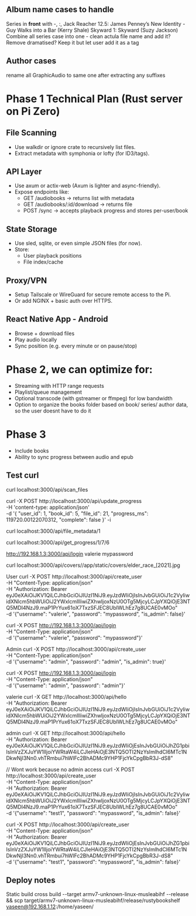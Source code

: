 ## Album name cases to handle
Series in **front** with -, :, 
Jack Reacher 12.5: James Penney’s New Identity - Guy Walks into a Bar (Kerry Shale)
Skyward 1: Skyward (Suzy Jackson)
Combine all series case into one - clean actula file name and add it?
Remove dramatised? Keep it but let user add it as a tag
## Author cases
rename all GraphicAudio to same one after extracting any suffixes

# Phase 1 Technical Plan (Rust server on Pi Zero)
## File Scanning
- Use walkdir or ignore crate to recursively list files.
- Extract metadata with symphonia or lofty (for ID3/tags).

## API Layer
- Use axum or actix-web (Axum is lighter and async-friendly).
- Expose endpoints like:
    - GET /audiobooks → returns list with metadata
    - GET /audiobooks/:id/download → returns file
    - POST /sync → accepts playback progress and stores per-user/book

## State Storage
- Use sled, sqlite, or even simple JSON files (for now).
- Store:
    - User playback positions
    - File index/cache

## Proxy/VPN
- Setup Tailscale or WireGuard for secure remote access to the Pi.
- Or add NGINX + basic auth over HTTPS.

## React Native App - Android
- Browse + download files
- Play audio locally
- Sync position (e.g. every minute or on pause/stop)


# Phase 2, we can optimize for:
- Streaming with HTTP range requests
- Playlist/queue management
- Optional transcode (with gstreamer or ffmpeg) for low bandwidth
- Option to organize the books folder based on book/ series/ author data, so the user doesnt have to do it

# Phase 3
- Include books
- Ability to sync progress between audio and epub



## Test curl
curl localhost:3000/api/scan_files

curl -X POST http://localhost:3000/api/update_progress \
  -H 'content-type: application/json' \
  -d '{
    "user_id": 1,
    "book_id": 5,
    "file_id": 21,
    "progress_ms": 119720.00122070312,
    "complete": false
  }' -i



  <!-- 1 5 21 119720.00122070312 false -->

curl localhost:3000/api/file_metadata/1

curl localhost:3000/api/get_progress/1/7/6



http://192.168.1.3:3000/api/login valerie mypassword

curl localhost:3000/api/covers//app/static/covers/elder_race_[2021].jpg

User
curl -X POST http://localhost:3000/api/create_user \
  -H "Content-Type: application/json" \
  -H "Authorization: Bearer eyJ0eXAiOiJKV1QiLCJhbGciOiJIUzI1NiJ9.eyJzdWIiOjIsInJvbGUiOiJ1c2VyIiwidXNlcm5hbWUiOiJ2YWxlcmllIiwiZXhwIjoxNzU0OTg5MjcyLCJpYXQiOjE3NTQ5MDI4NzJ9.maP1PrYux61oX7TxzSFJEC8UbIWLhEz7g8UCAE0vMOo" \
  -d '{"username": "valerie", "password": "mypassword", "is_admin": false}'

  curl -X POST http://192.168.1.3:3000/api/login \
  -H "Content-Type: application/json" \
  -d '{"username": "valerie", "password": "mypassword"}'


Admin
curl -X POST http://localhost:3000/api/create_user \
  -H "Content-Type: application/json" \
  -d '{"username": "admin", "password": "admin", "is_admin": true}'

  curl -X POST http://192.168.1.3:3000/api/login \
  -H "Content-Type: application/json" \
  -d '{"username": "admin", "password": "admin"}'

valerie
curl -X GET http://localhost:3000/api/hello \
-H "Authorization: Bearer eyJ0eXAiOiJKV1QiLCJhbGciOiJIUzI1NiJ9.eyJzdWIiOjIsInJvbGUiOiJ1c2VyIiwidXNlcm5hbWUiOiJ2YWxlcmllIiwiZXhwIjoxNzU0OTg5MjcyLCJpYXQiOjE3NTQ5MDI4NzJ9.maP1PrYux61oX7TxzSFJEC8UbIWLhEz7g8UCAE0vMOo"

admin
curl -X GET http://localhost:3000/api/hello \
-H "Authorization: Bearer eyJ0eXAiOiJKV1QiLCJhbGciOiJIUzI1NiJ9.eyJzdWIiOjEsInJvbGUiOiJhZG1pbiIsInVzZXJuYW1lIjoiYWRtaW4iLCJleHAiOjE3NTQ5OTI2NzYsImlhdCI6MTc1NDkwNjI3Nn0.vhTRmbui7hWIFc2BhADMc9YHP1FjcYkCpgBbR3J-dS8"

// Wont work because no admin access
curl -X POST http://localhost:3000/api/create_user \
-H "Content-Type: application/json" \
-H "Authorization: Bearer eyJ0eXAiOiJKV1QiLCJhbGciOiJIUzI1NiJ9.eyJzdWIiOjIsInJvbGUiOiJ1c2VyIiwidXNlcm5hbWUiOiJ2YWxlcmllIiwiZXhwIjoxNzU0OTg5MjcyLCJpYXQiOjE3NTQ5MDI4NzJ9.maP1PrYux61oX7TxzSFJEC8UbIWLhEz7g8UCAE0vMOo" \
-d '{"username": "test1", "password": "mypassword", "is_admin": false}'



curl -X POST http://localhost:3000/api/create_user \
-H "Content-Type: application/json" \
-H "Authorization: Bearer eyJ0eXAiOiJKV1QiLCJhbGciOiJIUzI1NiJ9.eyJzdWIiOjEsInJvbGUiOiJhZG1pbiIsInVzZXJuYW1lIjoiYWRtaW4iLCJleHAiOjE3NTQ5OTI2NzYsImlhdCI6MTc1NDkwNjI3Nn0.vhTRmbui7hWIFc2BhADMc9YHP1FjcYkCpgBbR3J-dS8" \
-d '{"username": "test1", "password": "mypassword", "is_admin": false}'


## Deploy notes
Static build
cross build --target armv7-unknown-linux-musleabihf --release &&
scp target/armv7-unknown-linux-musleabihf/release/rustybookshelf yaseen@192.168.1.12:/home/yaseen/